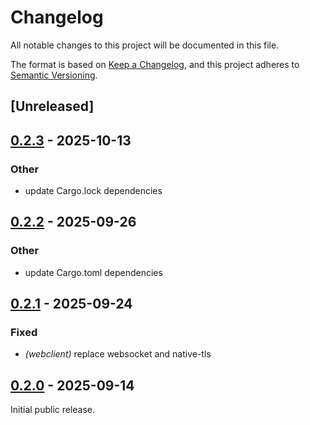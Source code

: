 # Changelog

All notable changes to this project will be documented in this file.

The format is based on [Keep a Changelog](https://keepachangelog.com/en/1.0.0/),
and this project adheres to [Semantic Versioning](https://semver.org/spec/v2.0.0.html).

## [Unreleased]

## [0.2.3](https://github.com/mswart/raikan/compare/v0.2.2...v0.2.3) - 2025-10-13

### Other

- update Cargo.lock dependencies

## [0.2.2](https://github.com/mswart/raikan/compare/v0.2.1...v0.2.2) - 2025-09-26

### Other

- update Cargo.toml dependencies

## [0.2.1](https://github.com/mswart/raikan/compare/v0.2.0...v0.2.1) - 2025-09-24

### Fixed

- *(webclient)* replace websocket and native-tls

## [0.2.0](https://github.com/mswart/raikan/releases/tag/v0.2.0) - 2025-09-14

Initial public release.
